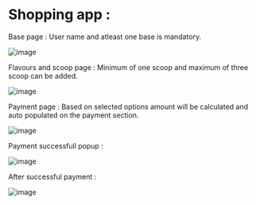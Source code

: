 # Shopping app : 

Base page :
User name and atleast one base is mandatory.

![image](https://user-images.githubusercontent.com/107784718/202645953-54d059cd-105b-4153-90d7-befac2742a84.png)

Flavours and scoop page :
Minimum of one scoop and maximum of three scoop can be added.

![image](https://user-images.githubusercontent.com/107784718/202646168-5e5be0db-10c2-454c-a5b9-57f81f520901.png)

Payment page :
Based on selected options amount will be calculated and auto populated on the payment section.

![image](https://user-images.githubusercontent.com/107784718/202646268-0aaabc85-8f4e-489f-b264-94155ccda30b.png)

Payment successfull popup :

![image](https://user-images.githubusercontent.com/107784718/202646830-5f221f7c-dd68-488e-bbdb-aa7128bc31bd.png)

After successful payment :


![image](https://user-images.githubusercontent.com/107784718/202646569-8a75c9bb-337e-4ae8-b175-1d19e3860a4e.png)
